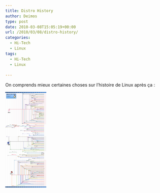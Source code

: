 ```yaml
---
title: Distro History
author: Deimos
type: post
date: 2010-03-08T15:05:19+00:00
url: /2010/03/08/distro-history/
categories:
  - Hi-Tech
  - Linux
tags:
  - Hi-Tech
  - Linux

---
```


On comprends mieux certaines choses sur l’histoire de Linux après ça :

![gldt102-full-129x300](/images/gldt102-full-129x300.png)
